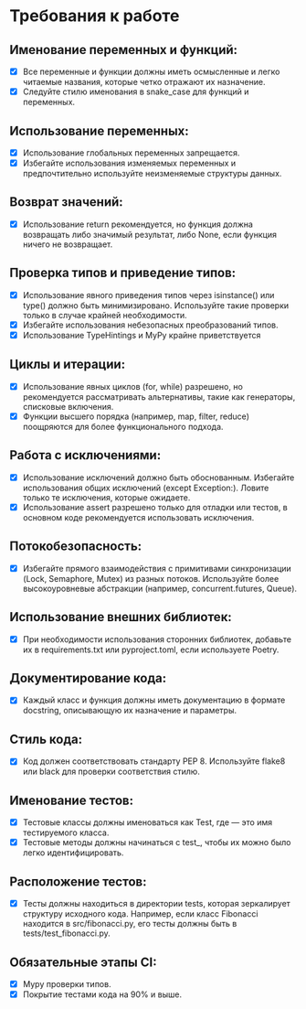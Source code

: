 # Требования к работе
## Именование переменных и функций:
-[x] Все переменные и функции должны иметь осмысленные и легко читаемые названия, которые четко отражают их назначение.
-[x] Следуйте стилю именования в snake_case для функций и переменных.
## Использование переменных:
-[x] Использование глобальных переменных запрещается.
-[x] Избегайте использования изменяемых переменных и предпочтительно используйте неизменяемые структуры данных.
## Возврат значений:
-[x] Использование return рекомендуется, но функция должна возвращать либо значимый результат, либо None, если функция ничего не возвращает.
## Проверка типов и приведение типов:
-[x] Использование явного приведения типов через isinstance() или type() должно быть минимизировано. Используйте такие проверки только в случае крайней необходимости.
-[x] Избегайте использования небезопасных преобразований типов.
-[x] Использование TypeHintings и MyPy крайне приветствуется
## Циклы и итерации:
-[x] Использование явных циклов (for, while) разрешено, но рекомендуется рассматривать альтернативы, такие как генераторы, списковые включения.
-[x] Функции высшего порядка (например, map, filter, reduce) поощряются для более функционального подхода.
## Работа с исключениями:
-[x] Использование исключений должно быть обоснованным. Избегайте использования общих исключений (except Exception:). Ловите только те исключения, которые ожидаете.
-[x] Использование assert разрешено только для отладки или тестов, в основном коде рекомендуется использовать исключения.
## Потокобезопасность:
-[x] Избегайте прямого взаимодействия с примитивами синхронизации (Lock, Semaphore, Mutex) из разных потоков. Используйте более высокоуровневые абстракции (например, concurrent.futures, Queue).
## Использование внешних библиотек:
-[x] При необходимости использования сторонних библиотек, добавьте их в requirements.txt или pyproject.toml, если используете Poetry.
## Документирование кода:
-[x] Каждый класс и функция должны иметь документацию в формате docstring, описывающую их назначение и параметры.
## Cтиль кода:
-[x] Код должен соответствовать стандарту PEP 8. Используйте flake8 или black для проверки соответствия стилю.
## Именование тестов:
-[x] Тестовые классы должны именоваться как Test<ClassName>, где <ClassName> — это имя тестируемого класса.
-[x] Тестовые методы должны начинаться с test_, чтобы их можно было легко идентифицировать.
## Расположение тестов:
-[x] Тесты должны находиться в директории tests, которая зеркалирует структуру исходного кода. Например, если класс Fibonacci находится в src/fibonacci.py, его тесты должны быть в tests/test_fibonacci.py.
## Обязательные этапы CI:
-[x] Mypy проверки типов.
-[x] Покрытие тестами кода на 90% и выше.